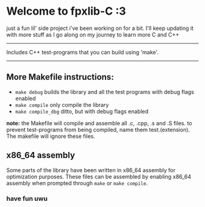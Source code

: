 # Welcome to fpxlib-C :3

just a fun lil' side project i've been working on for a bit.
I'll keep updating it with more stuff as I go along on my journey to learn more C and C++

---

Includes C++ test-programs that you can build using 'make'.

---

## More Makefile instructions:

- ```make debug``` builds the library and all the test programs with debug flags enabled
- ```make compile``` only compile the library
- ```make compile_dbg``` ditto, but with debug flags enabled

**note:** the Makefile will compile and assemble all .c, .cpp, .s and .S files. to prevent test-programs from being compiled, name them test.(extension). The makefile will ignore these files.

## x86_64 assembly

Some parts of the library have been written in x86_64 assembly for optimization purposes.
These files can be assembled by enabling x86_64 assembly when prompted through ```make``` or ```make compile```.

### have fun uwu
